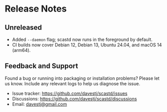 # Release Notes

## Unreleased

- Added `--daemon` flag; scastd now runs in the foreground by default.
- CI builds now cover Debian 12, Debian 13, Ubuntu 24.04, and macOS 14 (arm64).

## Feedback and Support

Found a bug or running into packaging or installation problems? Please
let us know. Include any relevant logs to help us diagnose the issue.

- Issue tracker: <https://github.com/davestj/scastd/issues>
- Discussions: <https://github.com/davestj/scastd/discussions>
- Email: <davestj@gmail.com>

